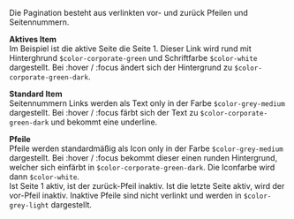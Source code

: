 Die Pagination besteht aus verlinkten vor- und zurück Pfeilen und Seitennummern.  

__Aktives Item__  
Im Beispiel ist die aktive Seite die Seite 1. Dieser Link wird rund mit Hinterghrund `$color-corporate-green` und Schriftfarbe `$color-white` dargestellt. Bei :hover / :focus ändert sich der Hintergrund zu `$color-corporate-green-dark`.

__Standard Item__  
Seitennummern Links werden als Text only in der Farbe `$color-grey-medium` dargestellt. Bei :hover / :focus färbt sich der Text zu `$color-corporate-green-dark` und bekommt eine underline.

__Pfeile__  
Pfeile werden standardmäßig als Icon only in der Farbe `$color-grey-medium` dargestellt. Bei :hover / :focus bekommt dieser einen runden Hintergrund, welcher sich einfärbt in `$color-corporate-green-dark`. Die Iconfarbe wird dann `$color-white`.  
Ist Seite 1 aktiv, ist der zurück-Pfeil inaktiv. Ist die letzte Seite aktiv, wird der vor-Pfeil inaktiv. Inaktive Pfeile sind nicht verlinkt und werden in `$color-grey-light` dargestellt.